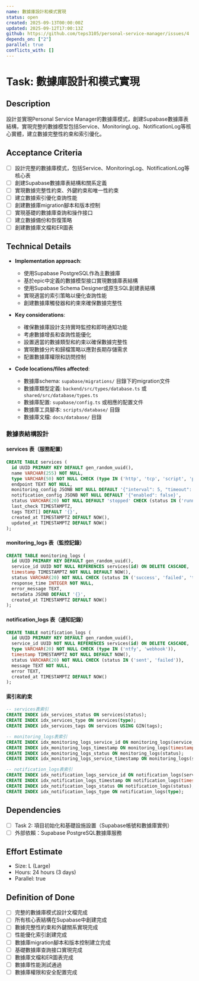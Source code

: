 ```yaml
---
name: 數據庫設計和模式實現
status: open
created: 2025-09-13T00:00:00Z
updated: 2025-09-12T17:00:13Z
github: https://github.com/teps3105/personal-service-manager/issues/4
depends_on: ["2"]
parallel: true
conflicts_with: []
---
```


# Task: 數據庫設計和模式實現

## Description
設計並實現Personal Service Manager的數據庫模式，創建Supabase數據庫表結構，實現完整的數據模型包括Service、MonitoringLog、NotificationLog等核心實體，建立數據完整性約束和索引優化。

## Acceptance Criteria
- [ ] 設計完整的數據庫模式，包括Service、MonitoringLog、NotificationLog等核心表
- [ ] 創建Supabase數據庫表結構和關系定義
- [ ] 實現數據完整性約束、外鍵約束和唯一性約束
- [ ] 建立數據索引優化查詢性能
- [ ] 創建數據庫migration腳本和版本控制
- [ ] 實現基礎的數據庫查詢和操作接口
- [ ] 建立數據備份和恢復策略
- [ ] 創建數據庫文檔和ER圖表

## Technical Details
- **Implementation approach**:
  - 使用Supabase PostgreSQL作為主數據庫
  - 基於epic中定義的數據模型接口實現數據庫表結構
  - 使用Supabase Schema Designer或原生SQL創建表結構
  - 實現適當的索引策略以優化查詢性能
  - 創建數據庫觸發器和約束來確保數據完整性

- **Key considerations**:
  - 確保數據庫設計支持實時監控和即時通知功能
  - 考慮數據增長和查詢性能優化
  - 設置適當的數據類型和約束以確保數據完整性
  - 實現數據分片和歸檔策略以應對長期存儲需求
  - 配置數據庫權限和訪問控制

- **Code locations/files affected**:
  - 數據庫schema: `supabase/migrations/` 目錄下的migration文件
  - 數據庫類型定義: `backend/src/types/database.ts` 或 `shared/src/database/types.ts`
  - 數據庫配置: `supabase/config.ts` 或相應的配置文件
  - 數據庫工具腳本: `scripts/database/` 目錄
  - 數據庫文檔: `docs/database/` 目錄

### 數據表結構設計

#### services 表（服務配置）
```sql
CREATE TABLE services (
  id UUID PRIMARY KEY DEFAULT gen_random_uuid(),
  name VARCHAR(255) NOT NULL,
  type VARCHAR(50) NOT NULL CHECK (type IN ('http', 'tcp', 'script', 'process')),
  endpoint TEXT NOT NULL,
  monitoring_config JSONB NOT NULL DEFAULT '{"interval": 5, "timeout": 30, "retries": 3}',
  notification_config JSONB NOT NULL DEFAULT '{"enabled": false}',
  status VARCHAR(20) NOT NULL DEFAULT 'stopped' CHECK (status IN ('running', 'stopped', 'error')),
  last_check TIMESTAMPTZ,
  tags TEXT[] DEFAULT '{}',
  created_at TIMESTAMPTZ DEFAULT NOW(),
  updated_at TIMESTAMPTZ DEFAULT NOW()
);
```

#### monitoring_logs 表（監控記錄）
```sql
CREATE TABLE monitoring_logs (
  id UUID PRIMARY KEY DEFAULT gen_random_uuid(),
  service_id UUID NOT NULL REFERENCES services(id) ON DELETE CASCADE,
  timestamp TIMESTAMPTZ NOT NULL DEFAULT NOW(),
  status VARCHAR(20) NOT NULL CHECK (status IN ('success', 'failed', 'timeout')),
  response_time INTEGER NOT NULL,
  error_message TEXT,
  metadata JSONB DEFAULT '{}',
  created_at TIMESTAMPTZ DEFAULT NOW()
);
```

#### notification_logs 表（通知記錄）
```sql
CREATE TABLE notification_logs (
  id UUID PRIMARY KEY DEFAULT gen_random_uuid(),
  service_id UUID NOT NULL REFERENCES services(id) ON DELETE CASCADE,
  type VARCHAR(20) NOT NULL CHECK (type IN ('ntfy', 'webhook')),
  timestamp TIMESTAMPTZ NOT NULL DEFAULT NOW(),
  status VARCHAR(20) NOT NULL CHECK (status IN ('sent', 'failed')),
  message TEXT NOT NULL,
  error TEXT,
  created_at TIMESTAMPTZ DEFAULT NOW()
);
```

#### 索引和約束
```sql
-- services表索引
CREATE INDEX idx_services_status ON services(status);
CREATE INDEX idx_services_type ON services(type);
CREATE INDEX idx_services_tags ON services USING GIN(tags);

-- monitoring_logs表索引
CREATE INDEX idx_monitoring_logs_service_id ON monitoring_logs(service_id);
CREATE INDEX idx_monitoring_logs_timestamp ON monitoring_logs(timestamp);
CREATE INDEX idx_monitoring_logs_status ON monitoring_logs(status);
CREATE INDEX idx_monitoring_logs_service_timestamp ON monitoring_logs(service_id, timestamp);

-- notification_logs表索引
CREATE INDEX idx_notification_logs_service_id ON notification_logs(service_id);
CREATE INDEX idx_notification_logs_timestamp ON notification_logs(timestamp);
CREATE INDEX idx_notification_logs_status ON notification_logs(status);
CREATE INDEX idx_notification_logs_type ON notification_logs(type);
```

## Dependencies
- [ ] Task 2: 項目初始化和基礎設施設置（Supabase帳號和數據庫實例）
- [ ] 外部依賴：Supabase PostgreSQL數據庫服務

## Effort Estimate
- Size: L (Large)
- Hours: 24 hours (3 days)
- Parallel: true

## Definition of Done
- [ ] 完整的數據庫模式設計文檔完成
- [ ] 所有核心表結構在Supabase中創建完成
- [ ] 數據完整性約束和外鍵關系實現完成
- [ ] 性能優化索引創建完成
- [ ] 數據庫migration腳本和版本控制建立完成
- [ ] 基礎數據庫查詢接口實現完成
- [ ] 數據庫文檔和ER圖表完成
- [ ] 數據庫性能測試通過
- [ ] 數據庫權限和安全配置完成

